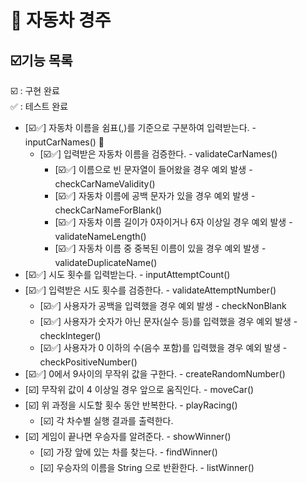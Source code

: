 # 🚗 자동차 경주

## ☑️기능 목록

☑️ : 구현 완료 <BR>
✅ : 테스트 완료

- [☑️✅] 자동차 이름을 쉼표(,)를 기준으로 구분하여 입력받는다. - inputCarNames() 🍏
    - [☑️✅] 입력받은 자동차 이름을 검증한다. - validateCarNames() 
        - [☑️✅] 이름으로 빈 문자열이 들어왔을 경우 예외 발생 - checkCarNameValidity() 
        - [☑️✅] 자동차 이름에 공백 문자가 있을 경우 예외 발생 - checkCarNameForBlank() 
        - [☑️✅] 자동차 이름 길이가 0자이거나 6자 이상일 경우 예외 발생 - validateNameLength() 
        - [☑️✅] 자동차 이름 중 중복된 이름이 있을 경우 예외 발생 - validateDuplicateName() 
- [☑️✅] 시도 횟수를 입력받는다. - inputAttemptCount()
- [☑️✅] 입력받은 시도 횟수를 검증한다. - validateAttemptNumber()
    - [☑️✅] 사용자가 공백을 입력했을 경우 예외 발생 - checkNonBlank
    - [☑️✅] 사용자가 숫자가 아닌 문자(실수 등)를 입력했을 경우 예외 발생 - checkInteger()
    - [☑️✅] 사용자가 0 이하의 수(음수 포함)를 입력했을 경우 예외 발생 - checkPositiveNumber()
- [☑️✅] 0에서 9사이의 무작위 값을 구한다. - createRandomNumber()
- [☑️] 무작위 값이 4 이상일 경우 앞으로 움직인다. - moveCar()
- [☑️] 위 과정을 시도할 횟수 동안 반복한다. - playRacing()
    - [☑️] 각 차수별 실행 결과를 출력한다.
- [☑️] 게임이 끝나면 우승자를 알려준다. - showWinner()
    - [☑️] 가장 앞에 있는 차를 찾는다. - findWinner()
    - [☑️] 우승자의 이름을 String 으로 반환한다. - listWinner()